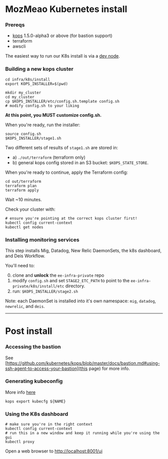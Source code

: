 # MozMeao Kubernetes install

### Prereqs

- [kops](https://github.com/kubernetes/kops/releases) 1.5.0-alpha3 or above (for bastion support)
- terraform
- awscli

The easiest way to run our K8s install is via a [dev node](https://github.com/mozmar/infra/blob/master/k8s/dev_node/README.md).

### Building a new kops cluster

```
cd infra/k8s/install
export KOPS_INSTALLER=$(pwd)

mkdir my_cluster
cd my_cluster
cp $KOPS_INSTALLER/etc/config.sh.template config.sh
# modify config.sh to your liking
```

**At this point, you MUST customize config.sh.**

When you're ready, run the installer:
```
source config.sh
$KOPS_INSTALLER/stage1.sh
```

Two different sets of results of `stage1.sh` are stored in:
 - a) `./out/terraform` (terraform only)
 - b) general kops config stored in an S3 bucket: `$KOPS_STATE_STORE`.

When you're ready to continue, apply the Terraform config:

```
cd out/terraform
terraform plan
terraform apply
```

Wait ~10 minutes.

Check your cluster with:

```
# ensure you're pointing at the correct kops cluster first!
kubectl config current-context
kubectl get nodes
```

### Installing monitoring services

This step installs Mig, Datadog, New Relic DaemonSets, the k8s dashboard, and Deis Workflow. 

You'll need to:

0. clone and **unlock** the `ee-infra-private` repo 
1. modify `config.sh` and set `STAGE2_ETC_PATH` to point to the `ee-infra-private/k8s/install/etc` directory.
2. run: `$KOPS_INSTALLER/stage2.sh`

Note: each DaemonSet is installed into it's own namespace: `mig`, `datadog`, `newrelic`, and `deis`.

---
# Post install

### Accessing the bastion

See [https://github.com/kubernetes/kops/blob/master/docs/bastion.md#using-ssh-agent-to-access-your-bastion](this page) for more info.


### Generating kubeconfig

More info [here](https://github.com/kubernetes/kops/blob/master/docs/tips.md)

```
kops export kubecfg ${NAME}
```

### Using the K8s dashboard

```
# make sure you're in the right context
kubectl config current-context
# run this in a new window and keep it running while you're using the gui
kubectl proxy
```

Open a web browser to [http://localhost:8001/ui](http://localhost:8001/ui)

